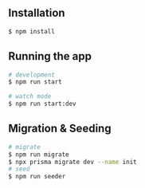 ## Installation
```bash
$ npm install
```

## Running the app
```bash
# development
$ npm run start

# watch mode
$ npm run start:dev

```

## Migration & Seeding
```bash
# migrate
$ npm run migrate
$ npx prisma migrate dev --name init
# seed
$ npm run seeder
```

